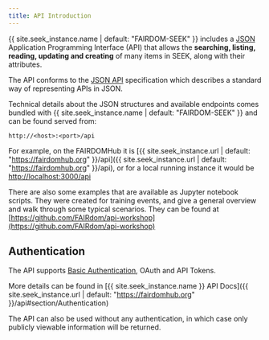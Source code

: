 ```yaml
---
title: API Introduction
---
```


{{ site.seek_instance.name | default: "FAIRDOM-SEEK" }} includes a [JSON](https://www.json.org/) Application
Programming Interface (API) that allows the **searching,
listing, reading, updating and creating** of many items in SEEK,
along with their attributes.

The API conforms to the [JSON API](http://jsonapi.org) specification which
describes a standard way of representing APIs in JSON.

Technical details about the JSON structures and available endpoints
 comes bundled with {{ site.seek_instance.name | default: "FAIRDOM-SEEK" }} and can be found served from:

    http://<host>:<port>/api

For example, on the FAIRDOMHub it is [{{ site.seek_instance.url | default: "https://fairdomhub.org" }}/api]({{ site.seek_instance.url | default: "https://fairdomhub.org" }}/api),
or for a local running instance it would be [http://localhost:3000/api](http://localhost:3000/api)

There are also some examples that are available as Jupyter notebook scripts. They were created for training events, and give
a general overview and walk through some typical scenarios. They can be found at [https://github.com/FAIRdom/api-workshop](https://github.com/FAIRdom/api-workshop)

## Authentication

The API supports [Basic Authentication](https://en.wikipedia.org/wiki/Basic_access_authentication), OAuth and API Tokens.

More details can be found in [{{ site.seek_instance.name }} API Docs]({{ site.seek_instance.url | default: "https://fairdomhub.org" }}/api#section/Authentication)

The API can also be used without any authentication,
in which case only publicly viewable information will
be returned.
